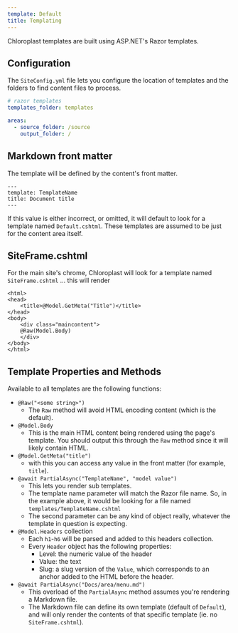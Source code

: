 ```yaml
---
template: Default
title: Templating
---
```


Chloroplast templates are built using ASP.NET's Razor templates.

## Configuration

The `SiteConfig.yml` file lets you configure the location of templates and the folders to find content files to process.

```yaml
# razor templates
templates_folder: templates

areas:
  - source_folder: /source
    output_folder: /
```

## Markdown front matter

The template will be defined by the content's front matter.

```console
---
template: TemplateName
title: Document title
---
```

If this value is either incorrect, or omitted, it will default to look for a template named `Default.cshtml`. These templates are assumed to be just for the content area itself.

## SiteFrame.cshtml

For the main site's chrome, Chloroplast will look for a template named `SiteFrame.cshtml` ... this will render

```console
<html>
<head>
    <title>@Model.GetMeta("Title")</title>
</head>
<body>
    <div class="maincontent">
    @Raw(Model.Body)
    </div>
</body>
</html>
```

## Template Properties and Methods

Available to all templates are the following functions:

- `@Raw("<some string>")`
  - The `Raw` method will avoid HTML encoding content (which is the default).
- `@Model.Body`
  - This is the main HTML content being rendered using the page's template. You should output this through the `Raw` method since it will likely contain HTML.
- `@Model.GetMeta("title")`
  - with this you can access any value in the front matter (for example, `title`).
- `@await PartialAsync("TemplateName", "model value")`
  - This lets you render sub templates.
  - The template name parameter will match the Razor file name. So, in the example above, it would be looking for a file named `templates/TemplateName.cshtml`
  - The second parameter can be any kind of object really, whatever the template in question is expecting.
- `@Model.Headers` collection
  - Each `h1`-`h6` will be parsed and added to this headers collection.
  - Every `Header` object has the following properties:
    - Level: the numeric value of the header
    - Value: the text
    - Slug: a slug version of the `Value`, which corresponds to an anchor added to the HTML before the header.
- `@await PartialAsync("Docs/area/menu.md")`
  - This overload of the `PartialAsync` method assumes you're rendering a Markdown file.
  - The Markdown file can define its own template (default of `Default`), and will only render the contents of that specific template (ie. no `SiteFrame.cshtml`).
